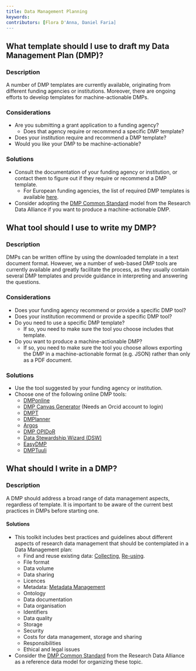 ```yaml
---
title: Data Management Planning
keywords: 
contributors: [Flora D'Anna, Daniel Faria]
---
```



## What template should I use to draft my Data Management Plan (DMP)?
 
### Description

A number of DMP templates are currently available, originating from different funding agencies or institutions.
Moreover, there are ongoing efforts to develop templates for machine-actionable DMPs.

### Considerations

* Are you submitting a grant application to a funding agency?
  * Does that agency require or recommend a specific DMP template?
* Does your institution require and recommend a DMP template?
* Would you like your DMP to be machine-actionable? 

### Solutions
* Consult the documentation of your funding agency or institution, or contact them to figure out if they require or recommend a DMP template.
  *  For European funding agencies, the list of required DMP templates is available [here](http://ec.europa.eu/research/participants/data/ref/h2020/gm/reporting/h2020-erc-tpl-oa-data-mgt-plan_en.odt).
* Consider adopting the [DMP Common Standard](https://www.rd-alliance.org/group/dmp-common-standards-wg/outcomes/rda-dmp-common-standard-machine-actionable-data-management) model from the Research Data Alliance if you want to produce a machine-actionable DMP.


## What tool should I use to write my DMP?
 
### Description
DMPs can be written offline by using the downloaded template in a text document format.
However, we a number of web-based DMP tools are currently available and greatly facilitate the process, as they usually contain several DMP templates and provide guidance in interpreting and answering the questions.

### Considerations

* Does your funding agency recommend or provide a specific DMP tool?
* Does your institution recommend or provide a specific DMP tool?
* Do you need to use a specific DMP template?
  * If so, you need to make sure the tool you choose includes that template.
* Do you want to produce a machine-actionable DMP?
  * If so, you need to make sure the tool you choose allows exporting the DMP in a machine-actionable format (e.g. JSON) rather than only as a PDF document.

### Solutions
* Use the tool suggested by your funding agency or institution.
* Choose one of the following online DMP tools:
  * [DMPonline](https://dmponline.dcc.ac.uk)
  * [DMP Canvas Generator](https://dmp.vital-it.ch/) (Needs an Orcid account to login)
  * [DMPT](https://dmptool.org)
  * [DMPlanner](https://dmplanner.athenarc.gr)
  * [Argos](https://argos.openaire.eu/splash/)
  * [DMP OPIDoR](https://dmp.opidor.fr)
  * [Data Stewardship Wizard (DSW)](https://demo.ds-wizard.org/dashboard) 
  * [EasyDMP](https://easydmp.no/login/)
  * [DMPTuuli](https://www.dmptuuli.fi)


## What should I write in a DMP?

### Description
A DMP should address a broad range of data management aspects, regardless of template. It is important to be aware of the current best practices in DMPs before starting one.

#### Solutions
* This toolkit includes best practices and guidelines about different aspects of research data management that should be contemplated in a Data Management plan:
  * Find and reuse existing data: [Collecting](collecting), [Re-using](re-using).
  * File format
  * Data volume
  * Data sharing
  * Licences
  * Metadata: [Metadata Management](metadata_management)
  * Ontology
  * Data documentation
  * Data organisation
  * Identifiers
  * Data quality
  * Storage
  * Security
  * Costs for data management, storage and sharing
  * Responsibilities
  * Ethical and legal issues
* Consider the [DMP Common Standard](https://www.rd-alliance.org/group/dmp-common-standards-wg/outcomes/rda-dmp-common-standard-machine-actionable-data-management) from the Research Data Alliance as a reference data model for organizing these topic.


